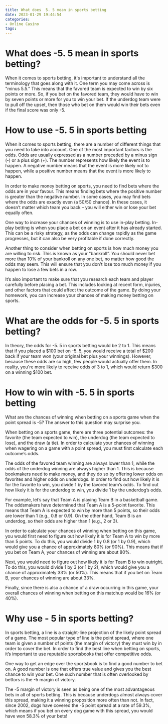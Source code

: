 ```yaml
---
title: What does  5. 5 mean in sports betting
date: 2023-01-29 19:44:54
categories:
- Online Casino
tags:
---
```



#  What does -5. 5 mean in sports betting?

When it comes to sports betting, it's important to understand all the terminology that goes along with it. One term you may come across is "minus 5.5." This means that the favored team is expected to win by six points or more. So, if you bet on the favored team, they would have to win by seven points or more for you to win your bet. If the underdog team were to pull off the upset, then those who bet on them would win their bets even if the final score was only -5.

#  How to use -5. 5 in sports betting

When it comes to sports betting, there are a number of different things that you need to take into account. One of the most important factors is the odds. Odds are usually expressed as a number preceded by a minus sign (-) or a plus sign (+). The number represents how likely the event is to happen. A negative number means that the event is more likely not to happen, while a positive number means that the event is more likely to happen.

In order to make money betting on sports, you need to find bets where the odds are in your favour. This means finding bets where the positive number is greater than the negative number. In some cases, you may find bets where the odds are exactly even (a 50/50 chance). In these cases, it doesn’t matter which team you back – you will either win or lose your bet equally often.

One way to increase your chances of winning is to use in-play betting. In-play betting is when you place a bet on an event after it has already started. This can be a risky strategy, as the odds can change rapidly as the game progresses, but it can also be very profitable if done correctly.

Another thing to consider when betting on sports is how much money you are willing to risk. This is known as your “bankroll”. You should never bet more than 10% of your bankroll on any one bet, no matter how good the odds may seem. This will ensure that you don’t lose too much money if you happen to lose a few bets in a row.

It’s also important to make sure that you research each team and player carefully before placing a bet. This includes looking at recent form, injuries, and other factors that could affect the outcome of the game. By doing your homework, you can increase your chances of making money betting on sports.

#  What are the odds for -5. 5 in sports betting?

In theory, the odds for -5. 5 in sports betting would be 2 to 1. This means that if you placed a $100 bet on -5. 5, you would receive a total of $200 back if your team won (your original bet plus your winnings). However, because these odds are so high, few people would actually offer them. In reality, you're more likely to receive odds of 3 to 1, which would return $300 on a winning $100 bet.

#  How to win with -5. 5 in sports betting

What are the chances of winning when betting on a sports game when the point spread is -5? The answer to this question may surprise you.

When betting on a sports game, there are three potential outcomes: the favorite (the team expected to win), the underdog (the team expected to lose), and the draw (a tie). In order to calculate your chances of winning when wagering on a game with a point spread, you must first calculate each outcome’s odds.

The odds of the favored team winning are always lower than 1, while the odds of the underdog winning are always higher than 1. This is because bookmakers need to make money, and they do so by offering lower odds on favorites and higher odds on underdogs. In order to find out how likely it is for the favorite to win, you divide 1 by the favored team’s odds. To find out how likely it is for the underdog to win, you divide 1 by the underdog’s odds.

For example, let’s say that Team A is playing Team B in a basketball game. The oddsmakers have determined that Team A is a 5-point favorite. This means that Team A is expected to win by more than 5 points, so their odds are lower than 1 (e.g., 0.8 or 0.9). On the other hand, Team B is an underdog, so their odds are higher than 1 (e.g., 2 or 3).

In order to calculate your chances of winning when betting on this game, you would first need to figure out how likely it is for Team A to win by more than 5 points. To do this, you would divide 1 by 0.8 (or 1 by 0.9), which would give you a chance of approximately 80% (or 90%). This means that if you bet on Team A, your chances of winning are about 80%.

Next, you would need to figure out how likely it is for Team B to win outright. To do this, you would divide 1 by 3 (or 1 by 2), which would give you a chance of approximately 33% (or 50%). This means that if you bet on Team B, your chances of winning are about 33%.

Finally, since there is also a chance of a draw occurring in this game, your overall chances of winning when betting on this matchup would be 16% (or 40%).

#  Why use - 5 in sports betting?

In sports betting, a line is a straight-line projection of the likely point spread of a game. The most popular type of line is the point spread, where one team is given a number of points (the margin of victory) they must win by in order to cover the bet. In order to find the best line when betting on sports, it’s important to use reputable sportsbooks that offer competitive odds.

One way to get an edge over the sportsbook is to find a good number to bet on. A good number is one that offers true value and gives you the best chance to win your bet. One such number that is often overlooked by bettors is the -5 margin of victory.

The -5 margin of victory is seen as being one of the most advantageous bets in all of sports betting. This is because underdogs almost always cover this spread, making it a winning proposition more often than not. In fact, since 2002, dogs have covered the -5 point spread at a rate of 59.3%, which means if you bet on every dog game with this spread, you would have won 58.3% of your bets!